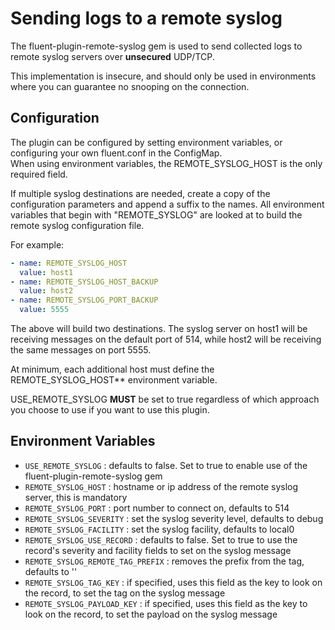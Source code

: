 # Sending logs to a remote syslog

The fluent-plugin-remote-syslog gem is used to send collected logs to remote syslog servers over **unsecured** UDP/TCP.

This implementation is insecure, and should only be used in environments where you can guarantee no snooping on the connection.


## Configuration
The plugin can be configured by setting environment variables, or configuring your own fluent.conf in the ConfigMap.  
When using environment variables, the REMOTE_SYSLOG_HOST is the only required field.

If multiple syslog destinations are needed, create a copy of the configuration parameters and append a suffix to the names.
All environment variables that begin with "REMOTE_SYSLOG" are looked at to build the remote syslog configuration file.

For example:
```yaml
- name: REMOTE_SYSLOG_HOST
  value: host1
- name: REMOTE_SYSLOG_HOST_BACKUP
  value: host2
- name: REMOTE_SYSLOG_PORT_BACKUP
  value: 5555
```
The above will build two destinations.  The syslog server on host1 will be receiving messages on the default port of 514, 
while host2 will be receiving the same messages on port 5555.

At minimum, each additional host must define the REMOTE_SYSLOG_HOST\*\* environment variable.

USE_REMOTE_SYSLOG **MUST** be set to true regardless of which approach you choose to use if you want to use this plugin.


## Environment Variables
* `USE_REMOTE_SYSLOG` : defaults to false.  Set to true to enable use of the fluent-plugin-remote-syslog gem
* `REMOTE_SYSLOG_HOST` : hostname or ip address of the remote syslog server, this is mandatory
* `REMOTE_SYSLOG_PORT` : port number to connect on, defaults to 514
* `REMOTE_SYSLOG_SEVERITY` : set the syslog severity level, defaults to debug
* `REMOTE_SYSLOG_FACILITY` : set the syslog facility, defaults to local0
* `REMOTE_SYSLOG_USE_RECORD` : defaults to false.  Set to true to use the record's severity and facility fields to set on the syslog message
* `REMOTE_SYSLOG_REMOTE_TAG_PREFIX` : removes the prefix from the tag, defaults to ''
* `REMOTE_SYSLOG_TAG_KEY` : if specified, uses this field as the key to look on the record, to set the tag on the syslog message
* `REMOTE_SYSLOG_PAYLOAD_KEY` : if specified, uses this field as the key to look on the record, to set the payload on the syslog message
